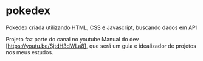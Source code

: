 # pokedex
Pokedex criada utilizando HTML, CSS e Javascript, buscando dados em API

Projeto faz parte do canal no youtube Manual do dev [https://youtu.be/SjtdH3dWLa8], que será um guia e idealizador de projetos nos meus estudos.

